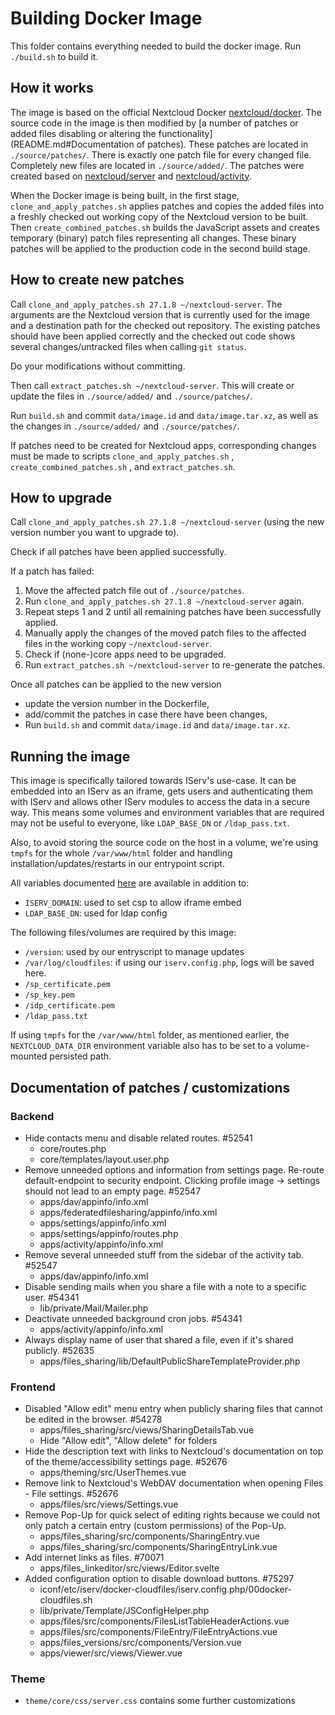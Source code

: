 # Building Docker Image

This folder contains everything needed to build the docker image. Run `./build.sh` to build it.

## How it works

The image is based on the official Nextcloud Docker [nextcloud/docker](https://github.com/nextcloud/docker).
The source code in the image is then modified by [a number of patches or added files disabling or altering the functionality](README.md#Documentation of patches).
These patches are located in `./source/patches/`.
There is exactly one patch file for every changed file.
Completely new files are located in `./source/added/`.
The patches were created based on [nextcloud/server](https://github.com/nextcloud/server) and [nextcloud/activity](https://github.com/nextcloud/activity).

When the Docker image is being built, in the first stage, `clone_and_apply_patches.sh` applies patches and copies the added files into a freshly checked out working copy of the Nextcloud version to be built.
Then `create_combined_patches.sh` builds the JavaScript assets and creates temporary (binary) patch files representing all changes.
These binary patches will be applied to the production code in the second build stage.

## How to create new patches

Call `clone_and_apply_patches.sh 27.1.8 ~/nextcloud-server`.
The arguments are the Nextcloud version that is currently used for the image and a destination path for the checked out repository.
The existing patches should have been applied correctly and the checked out code shows several changes/untracked files when calling `git status`.

Do your modifications without committing.

Then call `extract_patches.sh ~/nextcloud-server`. This will create or update the files in `./source/added/` and `./source/patches/`.

Run `build.sh` and commit `data/image.id` and `data/image.tar.xz`, as well as the changes in `./source/added/` and `./source/patches/`.

If patches need to be created for Nextcloud apps, corresponding changes must be made to scripts `clone_and_apply_patches.sh` , `create_combined_patches.sh` , and `extract_patches.sh`.

## How to upgrade

Call `clone_and_apply_patches.sh 27.1.8 ~/nextcloud-server` (using the new version number you want to upgrade to).

Check if all patches have been applied successfully.

If a patch has failed:
1. Move the affected patch file out of `./source/patches`.
2. Run `clone_and_apply_patches.sh 27.1.8 ~/nextcloud-server` again.
3. Repeat steps 1 and 2 until all remaining patches have been successfully applied.
4. Manually apply the changes of the moved patch files to the affected files in the working copy `~/nextcloud-server`.
5. Check if (none-)core apps need to be upgraded.
6. Run `extract_patches.sh ~/nextcloud-server` to re-generate the patches.

Once all patches can be applied to the new version

* update the version number in the Dockerfile,
* add/commit the patches in case there have been changes,
* Run `build.sh` and commit `data/image.id` and `data/image.tar.xz`.

## Running the image

This image is specifically tailored towards IServ's use-case. It can be embedded into an IServ as an iframe, gets users and authenticating them with IServ and allows other IServ modules to access the data in a secure way. This means some volumes and environment variables that are required may not be useful to everyone, like `LDAP_BASE_DN` or `/ldap_pass.txt`.

Also, to avoid storing the source code on the host in a volume, we're using `tmpfs` for the whole `/var/www/html` folder and handling installation/updates/restarts in our entrypoint script.

All variables documented [here](https://github.com/nextcloud/docker/blob/20327851c8d9f7b40606844dfdccef5ee2230355/README.md#auto-configuration-via-environment-variables) are available in addition to:
* `ISERV_DOMAIN`: used to set csp to allow iframe embed
* `LDAP_BASE_DN`: used for ldap config

The following files/volumes are required by this image:
- `/version`: used by our entryscript to manage updates
- `/var/log/cloudfiles`: if using our `iserv.config.php`, logs will be saved here.
- `/sp_certificate.pem`
- `/sp_key.pem`
- `/idp_certificate.pem`
- `/ldap_pass.txt`

If using `tmpfs` for the `/var/www/html` folder, as mentioned earlier, the `NEXTCLOUD_DATA_DIR` environment variable also has to be set to a volume-mounted persisted path.

## Documentation of patches / customizations

### Backend

- Hide contacts menu and disable related routes. #52541
  - core/routes.php
  - core/templates/layout.user.php
- Remove unneeded options and information from settings page. Re-route default-endpoint to security endpoint. Clicking profile image -> settings should not lead to an empty page. #52547
  - apps/dav/appinfo/info.xml
  - apps/federatedfilesharing/appinfo/info.xml
  - apps/settings/appinfo/info.xml
  - apps/settings/appinfo/routes.php
  - apps/activity/appinfo/info.xml
- Remove several unneeded stuff from the sidebar of the activity tab. #52547
  - apps/dav/appinfo/info.xml
- Disable sending mails when you share a file with a note to a specific user. #54341
  - lib/private/Mail/Mailer.php 
- Deactivate unneeded background cron jobs. #54341
  - apps/activity/appinfo/info.xml
- Always display name of user that shared a file, even if it's shared publicly. #52635
  - apps/files_sharing/lib/DefaultPublicShareTemplateProvider.php 

### Frontend

- Disabled "Allow edit" menu entry when publicly sharing files that cannot be edited in the browser. #54278
  - apps/files_sharing/src/views/SharingDetailsTab.vue
  - Hide "Allow edit", "Allow delete" for folders
- Hide the description text with links to Nextcloud's documentation on top of the theme/accessibility settings page. #52676
  - apps/theming/src/UserThemes.vue
- Remove link to Nextcloud's WebDAV documentation when opening Files - File settings. #52676
  - apps/files/src/views/Settings.vue
- Remove Pop-Up for quick select of editing rights because we could not only patch a certain entry (custom permissions) of the Pop-Up.
  - apps/files_sharing/src/components/SharingEntry.vue
  - apps/files_sharing/src/components/SharingEntryLink.vue
- Add internet links as files. #70071
  - apps/files_linkeditor/src/views/Editor.svelte
- Added configuration option to disable download buttons. #75297
  - iconf/etc/iserv/docker-cloudfiles/iserv.config.php/00docker-cloudfiles.sh
  - lib/private/Template/JSConfigHelper.php
  - apps/files/src/components/FilesListTableHeaderActions.vue
  - apps/files/src/components/FileEntry/FileEntryActions.vue
  - apps/files_versions/src/components/Version.vue
  - apps/viewer/src/views/Viewer.vue

### Theme

- `theme/core/css/server.css` contains some further customizations
